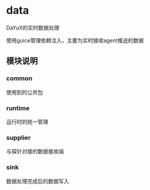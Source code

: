 # data

DaYuX的实时数据处理

使用guice管理依赖注入，主要为实时接收agent推送的数据
## 模块说明

### common
使用到的公共包

### runtime
运行时的统一管理

### supplier
与探针对接的数据接收端

### sink
数据处理完成后的数据写入
